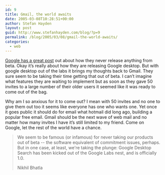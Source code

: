```yaml
---
id: 9
title: Gmail, the world awaits
date: 2005-03-08T10:28:51+00:00
author: Stefan Hayden
layout: post
guid: http://www.stefanhayden.com/blog/?p=9
permalink: /blog/2005/03/08/gmail-the-world-awaits/
categories:
  - web
---
```

<a href="http://www.google.com/googleblog/2005/03/taking-plunge.html">Google has a great post</a> out about how they never release anything from beta. Okay it’s really about how they are releasing Google desktop. But with google desktop out of the labs it brings my thoughts back to Gmail. They sure seem to be taking their time getting that out of beta. I can’t imagine what features they are waiting to implement but as soon as they gave 50 invites to a large number of their older users it seemed like it was ready to come out of the bag.

Why am I so anxious for it to come out? I mean with 50 invites and no one to give them out too it seems like everyone has one who wants one. Yet once it goes public it should do for email what hotmail did long ago, building a popular free email. Gmail should be the next wave of web mail and no matter how many invites I have it’s still limited to my friend. Come on Google, let the rest of the world have a chance. 

<blockquote>We seem to be famous (or infamous) for never taking our products out of beta -- the software equivalent of commitment issues, perhaps. But in one case, at least, we're taking the plunge: Google Desktop Search has been kicked out of the Google Labs nest, and is officially 1.0.

Nikhil Bhatla</blockquote>

